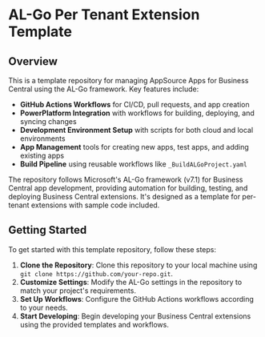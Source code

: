# AL-Go Per Tenant Extension Template

## Overview

This is a template repository for managing AppSource Apps for Business Central using the AL-Go framework. Key features include:

- **GitHub Actions Workflows** for CI/CD, pull requests, and app creation
- **PowerPlatform Integration** with workflows for building, deploying, and syncing changes
- **Development Environment Setup** with scripts for both cloud and local environments
- **App Management** tools for creating new apps, test apps, and adding existing apps
- **Build Pipeline** using reusable workflows like `_BuildALGoProject.yaml`

The repository follows Microsoft's AL-Go framework (v7.1) for Business Central app development, providing automation for building, testing, and deploying Business Central extensions. It's designed as a template for per-tenant extensions with sample code included.

## Getting Started

To get started with this template repository, follow these steps:

1. **Clone the Repository**: Clone this repository to your local machine using `git clone https://github.com/your-repo.git`.
2. **Customize Settings**: Modify the AL-Go settings in the repository to match your project's requirements.
3. **Set Up Workflows**: Configure the GitHub Actions workflows according to your needs.
4. **Start Developing**: Begin developing your Business Central extensions using the provided templates and workflows.
